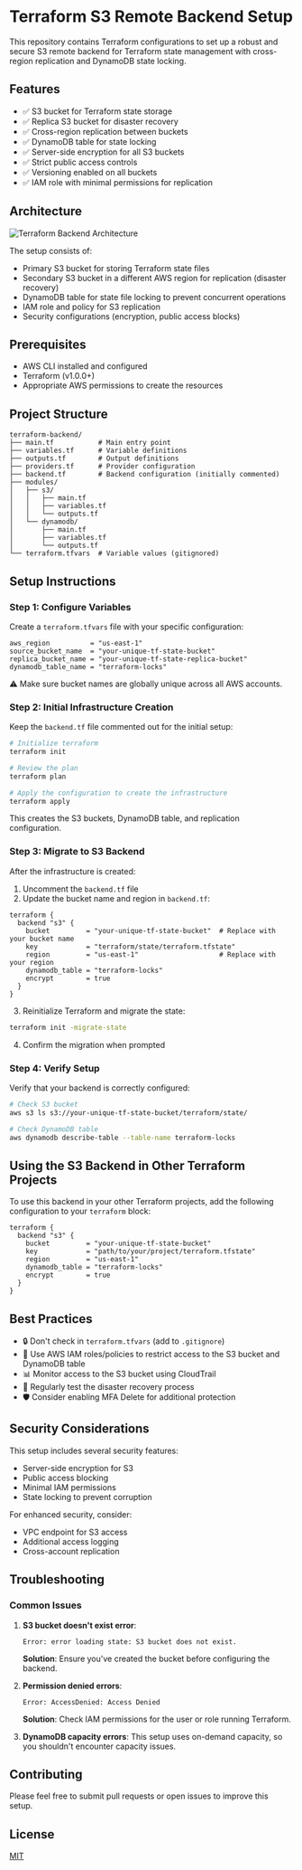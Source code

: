 # Terraform S3 Remote Backend Setup

This repository contains Terraform configurations to set up a robust and secure S3 remote backend for Terraform state management with cross-region replication and DynamoDB state locking.

## Features

- ✅ S3 bucket for Terraform state storage
- ✅ Replica S3 bucket for disaster recovery
- ✅ Cross-region replication between buckets
- ✅ DynamoDB table for state locking
- ✅ Server-side encryption for all S3 buckets
- ✅ Strict public access controls
- ✅ Versioning enabled on all buckets
- ✅ IAM role with minimal permissions for replication

## Architecture

![Terraform Backend Architecture](https://via.placeholder.com/800x400?text=Terraform+Backend+Architecture)

The setup consists of:
- Primary S3 bucket for storing Terraform state files
- Secondary S3 bucket in a different AWS region for replication (disaster recovery)
- DynamoDB table for state file locking to prevent concurrent operations
- IAM role and policy for S3 replication
- Security configurations (encryption, public access blocks)

## Prerequisites

- AWS CLI installed and configured
- Terraform (v1.0.0+)
- Appropriate AWS permissions to create the resources

## Project Structure

```
terraform-backend/
├── main.tf           # Main entry point
├── variables.tf      # Variable definitions
├── outputs.tf        # Output definitions
├── providers.tf      # Provider configuration
├── backend.tf        # Backend configuration (initially commented)
├── modules/
│   ├── s3/
│   │   ├── main.tf
│   │   ├── variables.tf
│   │   └── outputs.tf
│   └── dynamodb/
│       ├── main.tf
│       ├── variables.tf
│       └── outputs.tf
└── terraform.tfvars  # Variable values (gitignored)
```

## Setup Instructions

### Step 1: Configure Variables

Create a `terraform.tfvars` file with your specific configuration:

```hcl
aws_region          = "us-east-1"
source_bucket_name  = "your-unique-tf-state-bucket"
replica_bucket_name = "your-unique-tf-state-replica-bucket"
dynamodb_table_name = "terraform-locks"
```

⚠️ Make sure bucket names are globally unique across all AWS accounts.

### Step 2: Initial Infrastructure Creation

Keep the `backend.tf` file commented out for the initial setup:

```bash
# Initialize terraform
terraform init

# Review the plan
terraform plan

# Apply the configuration to create the infrastructure
terraform apply
```

This creates the S3 buckets, DynamoDB table, and replication configuration.

### Step 3: Migrate to S3 Backend

After the infrastructure is created:

1. Uncomment the `backend.tf` file
2. Update the bucket name and region in `backend.tf`:

```hcl
terraform {
  backend "s3" {
    bucket         = "your-unique-tf-state-bucket"  # Replace with your bucket name
    key            = "terraform/state/terraform.tfstate"
    region         = "us-east-1"                    # Replace with your region
    dynamodb_table = "terraform-locks"
    encrypt        = true
  }
}
```

3. Reinitialize Terraform and migrate the state:

```bash
terraform init -migrate-state
```

4. Confirm the migration when prompted

### Step 4: Verify Setup

Verify that your backend is correctly configured:

```bash
# Check S3 bucket
aws s3 ls s3://your-unique-tf-state-bucket/terraform/state/

# Check DynamoDB table
aws dynamodb describe-table --table-name terraform-locks
```

## Using the S3 Backend in Other Terraform Projects

To use this backend in your other Terraform projects, add the following configuration to your `terraform` block:

```hcl
terraform {
  backend "s3" {
    bucket         = "your-unique-tf-state-bucket"
    key            = "path/to/your/project/terraform.tfstate"
    region         = "us-east-1"
    dynamodb_table = "terraform-locks"
    encrypt        = true
  }
}
```

## Best Practices

- 🔒 Don't check in `terraform.tfvars` (add to `.gitignore`)
- 🔑 Use AWS IAM roles/policies to restrict access to the S3 bucket and DynamoDB table
- 📊 Monitor access to the S3 bucket using CloudTrail
- 🔄 Regularly test the disaster recovery process
- 🛡️ Consider enabling MFA Delete for additional protection

## Security Considerations

This setup includes several security features:
- Server-side encryption for S3
- Public access blocking
- Minimal IAM permissions
- State locking to prevent corruption

For enhanced security, consider:
- VPC endpoint for S3 access
- Additional access logging
- Cross-account replication

## Troubleshooting

### Common Issues

1. **S3 bucket doesn't exist error**:
   ```
   Error: error loading state: S3 bucket does not exist.
   ```
   **Solution**: Ensure you've created the bucket before configuring the backend.

2. **Permission denied errors**:
   ```
   Error: AccessDenied: Access Denied
   ```
   **Solution**: Check IAM permissions for the user or role running Terraform.

3. **DynamoDB capacity errors**:
   This setup uses on-demand capacity, so you shouldn't encounter capacity issues.

## Contributing

Please feel free to submit pull requests or open issues to improve this setup.

## License

[MIT](LICENSE)